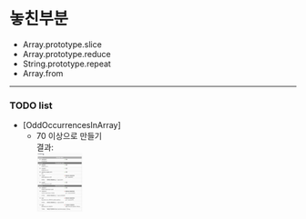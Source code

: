 # 놓친부분
- Array.prototype.slice
- Array.prototype.reduce
- String.prototype.repeat
- Array.from
---
### TODO list
- [OddOccurrencesInArray]
  - 70 이상으로 만들기<br> 결과: <br> <img src = "./result1.png" width="80px">

